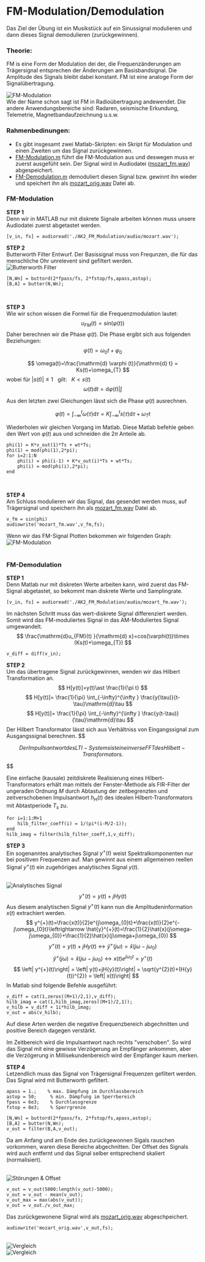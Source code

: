 
# FM-Modulation/Demodulation
Das Ziel der Übung ist ein Musikstück auf ein Sinussignal modulieren und dann dieses Signal demodulieren (zurückgewinnen).
### Theorie:
FM is eine Form der Modulation dei der, die Frequenzänderungen am Trägersignal entsprechen der Änderungen am Basisbandsignal. Die Amplitude des Signals bleibt dabei konstant. FM ist eine analoge Form der Signalübertragung.

![FM-Modulation](https://github.com/ComandanteChi/AK2_FM_Modulation/blob/main/img/frequencymodulation.png?raw=true "FM-Modulation")
<br /> Wie der Name schon sagt ist FM in Radioübertragung andewendet. Die andere Anwendungsbereiche sind: Radaren, seismische Erkundung, Telemetrie, Magnetbandaufzeichnung u.s.w.

### Rahmenbedinungen:
- Es gibt insgesamt zwei Matlab-Skripten: ein Skript für Modulation und einen Zweiten um das Signal zurückgewinnen.
- [FM-Modulation.m](https://github.com/ComandanteChi/AK2_FM_Modulation/blob/main/FM-Modulation.m/) führt die FM-Modulation aus und deswegen muss er zuerst ausgefüht sein. Der Signal wird in Audiodatei ([mozart_fm.wav](https://github.com/ComandanteChi/AK2_FM_Modulation/blob/main/audio/mozart_fm.wav/)) abgespeichert.
- [FM-Demodulation.m](https://github.com/ComandanteChi/AK2_FM_Modulation/blob/main/FM-Demodulation.m/) demoduliert diesen Signal bzw. gewinnt ihn wieder und speichert ihn als [mozart_orig.wav](https://github.com/ComandanteChi/AK2_FM_Modulation/blob/main/audio/mozart_orig.wav/) Datei ab.

### **FM-Modulation**
**STEP 1**<br />
Denn wir in MATLAB nur mit diskrete Signale arbeiten können muss unsere Audiodatei zuerst abgetastet werden.

<pre><code>[v_in, fs] = audioread('./AK2_FM_Modulation/audio/mozart.wav');</code></pre>

**STEP 2**<br />
Butterworth Filter Entwurf. Der Basissignal muss von Frequnzen, die für das menschliche Ohr unrelevent sind gefiltert werden.
<br /> ![Butterworth Filter](https://github.com/ComandanteChi/AK2_FM_Modulation/blob/main/img/butter_filter.jpg?raw=true "Butterworth Filter")
<pre><code>[N,Wn] = buttord(2*fpass/fs, 2*fstop/fs,apass,astop);<br />[B,A] = butter(N,Wn);</code></pre><br />
**STEP 3**<br />
Wie wir schon wissen die Formel für die Frequenzmodulation lautet:
$$
    u_{FM}(t)=sin(\varphi (t))
$$
Daher berechnen wir die Phase $\varphi (t)$. Die Phase ergibt sich aus folgenden Beziehungen:
$$
    \varphi (t) = \omega_{0} t + \varphi_{0}
$$
 
$$
  \omega(t)=\frac{\mathrm{d} \varphi (t)}{\mathrm{d} t} = Ks(t)+\omega_{T}
$$
wobei für $|s(t)|\leqslant 1$ &nbsp; gilt: &nbsp; $K<s(t)$ 
$$
  \omega(t)\mathrm{d}t=\mathrm{d} \varphi (t)  | \int
$$

Aus den letzten zwei Gleichungen lässt sich die Phase $\varphi (t)$ ausrechnen.

$$
  \varphi (t) = \int_{-\infty}^{t} \omega(\tau ){\mathrm{d} \tau} = K\int_{-\infty}^{t} s(\tau ){\mathrm{d} \tau+\omega_{T}t}
$$

Wiederholen wir gleichen Vorgang im Matlab. Diese Matlab befehle geben den Wert von $\varphi (t)$ aus und schneiden die $2\pi$ Anteile ab.
<pre><code>phi(1) = K*v_out(1)*Ts + wt*Ts;<br />phi(1) = mod(phi(1),2*pi);<br />for i=2:1:N   
    phi(i) = phi(i-1) + K*v_out(i)*Ts + wt*Ts;
    phi(i) = mod(phi(i),2*pi);    
end</code></pre><br />

**STEP 4** <br />
Am Schluss modulieren wir das Signal, das gesendet werden muss, auf Trägersignal und speichern ihn als [mozart_fm.wav](https://github.com/ComandanteChi/AK2_FM_Modulation/blob/main/mozart_fm.wav/) Datei ab.
<pre><code>v_fm = sin(phi)
audiowrite('mozart_fm.wav',v_fm,fs);</code></pre>
Wenn wir das FM-Signal Plotten bekommen wir folgenden Graph:
<br /> ![FM-Modulation](https://github.com/ComandanteChi/AK2_FM_Modulation/blob/main/img/fm_and_audio.jpg?raw=true "FM-Modulation")
<br /><br />
### **FM-Demodulation**
**STEP 1** <br />
Denn Matlab nur mit diskreten Werte arbeiten kann, wird zuerst das FM-Signal abgetastet, so bekommt man diskrete Werte und Samplingrate.
<pre><code>[v_in, fs] = audioread('./AK2_FM_Modulation/audio/mozart_fm.wav');</code></pre>
Im nächsten Schritt muss das wert-diskrete Signal differenziert werden. Somit wird das FM-moduliertes Signal in das AM-Moduliertes Signal umgewandelt.
$$
    \frac{\mathrm{d}u_{FM}(t) }{\mathrm{d} x}=cos(\varphi(t))\times (Ks(t)+\omega_{T})
$$

<pre><code>v_diff = diff(v_in);</code></pre>

**STEP 2**<br />
Um das übertragene Signal zurückgewinnen, wenden wir das Hilbert Transformation an.
$$
H[y(t)]=y(t)\ast \frac{1}{\pi t}
$$
$$
    H[y(t)]= \frac{1}{\pi} \int_{-\infty}^{\infty } \frac{y(\tau)}{t-\tau}\mathrm{d}\tau
$$
$$
    H[y(t)]= \frac{1}{\pi} \int_{-\infty}^{\infty } \frac{y(t-\tau)}{\tau}\mathrm{d}\tau
$$
Der Hilbert Transformator lässt sich aus Verhältniss von Eingangssignal zum Ausgangssignal berechnen.
$$

$$
Der Impullsantwort des LTI-Systems ist eine inverse FFT des Hilbett-Transformators.
$$

$$

Eine einfache (kausale) zeitdiskrete Realisierung eines Hilbert-Transformators erhält man mittels der Fenster-Methode als FIR-Filter der ungeraden Ordnung $M$ durch Abtastung der zeitbegrenzten und zeitverschobenen Impulsantwort $h_{H}(t)$ des idealen Hilbert-Transformators mit Abtastperiode $T_{s}$ zu.

<pre><code>for i=1:1:M+1
    hilb_filter_coeff(i) = 1/(pi*(i-M/2-1));
end
hilb_imag = filter(hilb_filter_coeff,1,v_diff);</code></pre>

**STEP 3** <br />
Ein sogenanntes analytisches Signal $y^{+}(t)$ weist Spektralkomponenten nur bei positiven Frequenzen auf. Man gewinnt aus einem allgemeinen reellen Signal $y^{+}(t)$ ein zugehöriges analytisches Signal $y(t)$.

<br /> ![Analytisches Signal](https://github.com/ComandanteChi/AK2_FM_Modulation/blob/main/img/blockdiapram_analyt_sig.png?raw=true "Gewinnung des Analytischen Signals")
$$
    y^{+}(t)=y(t)+jH{y}(t)
$$
Aus diesem analytischen Signal $y^{+}(t)$ kann nun die Amplitudeninformation $x(t)$ extrachiert werden.
$$
    y^{+}(t)=\frac{x(t)}{2}e^{j\omega_{0}t}+\frac{x(t)}{2}e^{-j\omega_{0}t}\leftrightarrow \hat{y}^{+}(t)=\frac{1}{2}\hat{x}(j\omega-j\omega_{0})+\frac{1}{2}\hat{x}(j\omega+j\omega_{0})
$$
$$
    y^{+}(t)=y(t)+jH{y}(t) \leftrightarrow \hat{y}^{+}(j\omega)=\hat{x}(j\omega-j\omega_{0})
$$
$$
    \hat{y}^{+}(j\omega)=\hat{x}(j\omega-j\omega_{0}) \leftrightarrow x(t)e^{j\omega_{0}t} = y^{+}(t)
$$
$$
    \left| y^{+}(t)\right| = \left| y(t)+jH{y}(t)\right| = \sqrt{y^{2}(t)+(H{y}(t))^{2}} = \left| x(t)\right|
$$
In Matlab sind folgende Befehle ausgeführt:

<pre><code>v_diff = cat(1,zeros((M+1)/2,1),v_diff);
hilb_imag = cat(1,hilb_imag,zeros((M+1)/2,1));
v_hilb = v_diff + 1i*hilb_imag;
v_out = abs(v_hilb);</code></pre>

Auf diese Arten werden die negative Erequenzbereich abgechnitten und positive Bereich dagegen verstärkt.

Im Zeitbereich wird die Impulsantwort nach rechts "verschoben". So wird das Signal mit eine gewisse Verzögerung an Empfänger ankommen, aber die Verzögerung in Millisekundenbereich wird der Empfänger kaum merken. 

**STEP 4** <br />
Letzendlich muss das Signal von Trägersignal Frequenzen gefiltert werden. Das Signal wird mit Butterworth gefiltert.

<pre><code>apass = 1.;    % max. Dämpfung im Durchlassbereich
astop = 50;     % min. Dämpfung im Sperrbereich
fpass = 6e3;    % Durchlassgrenze
fstop = 8e3;    % Sperrgrenze

[N,Wn] = buttord(2*fpass/fs, 2*fstop/fs,apass,astop);
[B,A] = butter(N,Wn);
v_out = filter(B,A,v_out);</code></pre>
Da am Anfang und am Ende des zurückgewonnen Sigals rauschen vorkommen, waren diese Bereiche abgechnitten. Der Offset des Signals wird auch entfernt und das Signal selber entsprechend skaliert (normalisiert).

<br /> ![Störungen & Offset](https://github.com/ComandanteChi/AK2_FM_Modulation/blob/main/img/stoer&offset.jpg?raw=true "Störungen & Offset")

<pre><code>v_out = v_out(5000:length(v_out)-5000);
v_out = v_out - mean(v_out);
v_out_max = max(abs(v_out));
v_out = v_out./v_out_max;</code></pre>

Das zurückgewonene Signal wird als [mozart_orig.wav](https://github.com/ComandanteChi/AK2_FM_Modulation/blob/main/audio/mozart_orig.wav/) abgeschpeichert.

<pre><code>audiowrite('mozart_orig.wav',v_out,fs);</code></pre>

<br /> ![Vergleich](https://github.com/ComandanteChi/AK2_FM_Modulation/blob/main/img/vor_FM.jpg?raw=true "Vergleich des Signals vor Modulation und nach Demodulation")
<br /> ![Vergleich](https://github.com/ComandanteChi/AK2_FM_Modulation/blob/main/img/nach_Demod.jpg?raw=true "Vergleich des Signals vor Modulation und nach Demodulation")


